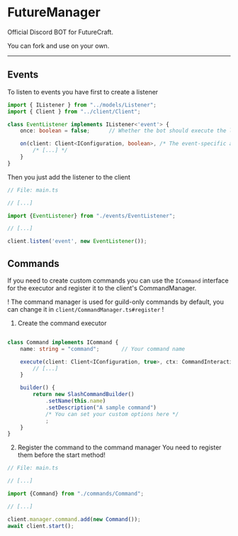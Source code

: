 # FutureManager 

Official Discord BOT for FutureCraft.

You can fork and use on your own.

***

## Events

To listen to events you have first to create a listener 
```ts
import { IListener } from "../models/Listener";
import { Client } from "../client/Client";

class EventListener implements IListener<'event'> {
	once: boolean = false;		// Whether the bot should execute the listener only once

	on(client: Client<IConfiguration, boolean>, /* The event-specific arguments */) {
		/* [...] */
	}
}
```

Then you just add the listener to the client
```ts
// File: main.ts

// [...]

import {EventListener} from "./events/EventListener";

// [...]

client.listen('event', new EventListener());

```

## Commands

If you need to create custom commands you can use the `ICommand` interface for the executor and register it to the client's CommandManager.

! The command manager is used for guild-only commands by default, you can change it in `client/CommandManager.ts#register` !

1. Create the command executor
```ts

class Command implements ICommand {
	name: string = "command";		// Your command name

	execute(client: Client<IConfiguration, true>, ctx: CommandInteraction<"cached">) {
		// [...]
	}

	builder() {
		return new SlashCommandBuilder()
			.setName(this.name)
			.setDescription("A sample command")
			/* You can set your custom options here */
			;
	}
}
```

2. Register the command to the command manager
You need to register them before the start method!

```ts
// File: main.ts

// [...]

import {Command} from "./commands/Command";

// [...]

client.manager.command.add(new Command());
await client.start();

```